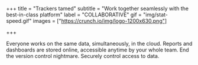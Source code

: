+++
title = "Trackers tamed"
subtitle = "Work together seamlessly with the best-in-class platform"
label = "COLLABORATIVE"
gif = "img/stat-speed.gif"
images = ["https://crunch.io/img/logo-1200x630.png"]

+++

Everyone works on the same data, simultaneously, in the cloud. Reports and dashboards are stored online, accessible anytime by your whole team. End the version control nightmare. Securely control access to data.


